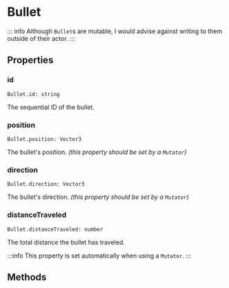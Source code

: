 # Bullet

::: info
Although `Bullet`s are mutable, I would advise against writing to them outside of their actor.
:::

## Properties

### id

```luau
Bullet.id: string
```

The sequential ID of the bullet.

### position

```luau
Bullet.position: Vector3
```

The bullet's position. _(this property should be set by a `Mutator`)_

### direction

```luau
Bullet.direction: Vector3
```

The bullet's direction. _(this property should be set by a `Mutator`)_

### distanceTraveled

```luau
Bullet.distanceTraveled: number
```

The total distance the bullet has traveled.

:::info
This property is set automatically when using a `Mutator`.
:::

## Methods
